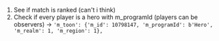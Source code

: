 1. See if match is ranked (can't i think)
2. Check if every player is a hero with m_programId (players can be observers) -> `'m_toon': {'m_id': 10798147, 'm_programId': b'Hero', 'm_realm': 1, 'm_region': 1},`
